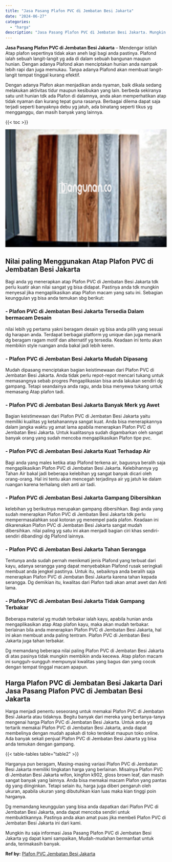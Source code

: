 ```yaml
---
title: "Jasa Pasang Plafon PVC di Jembatan Besi Jakarta"
date: "2024-06-27"
categories: 
  - "harga"
description: "Jasa Pasang Plafon PVC di Jembatan Besi Jakarta. Mungkin itu saja informasi Jasa Pasang Plafon PVC di Jembatan Besi Jakarta yg dapat kami sampaikan, Mudah-mu..."
---
```


**Jasa Pasang Plafon PVC di Jembatan Besi Jakarta** – Mendengar istilah Atap plafon sepertinya tidak akan aneh lagi bagi anda pastinya. Plafond ialah sebuah langit-langit yg ada di dalam sebuah bangunan maupun hunian. Dengan adanya Plafond akan menciptakan hunian anda nampak lebih rapi dan juga memukau. Tanpa adanya Plafond akan membuat langit-langit tempat tinggal kurang efektif.

Dengan adanya Plafon akan menjadikan anda nyaman, baik dikala sedang melakukan aktivitas tidur maupun kesibukan yang lain. berbeda sekiranya satu unit hunian tdk ada Plafon di dalamnya, anda akan memperhatikan atap tidak nyaman dan kurang tepat guna rasanya. Berbagai dilema dapat saja terjadi seperti banyaknya debu yg jatuh, ada binatang seperti tikus yg mengganggu, dan masih banyak yang lainnya.

{{< toc >}}

![Jasa Pasang Plafon PVC di Jembatan Besi Jakarta](/images/flafond-pvc-murah02.png)

## Nilai paling Menggunakan Atap Plafon PVC di Jembatan Besi Jakarta

Bagi anda yg menerapkan atap Plafon PVC di Jembatan Besi Jakarta tdk perlu kuatir akan nilai sangat yg bisa didapat. Pastinya anda tdk mungkin menyesal jika mengaplikasikan atap Plafon macam yang satu ini. Sebagian keunggulan yg bisa anda temukan sbg berikut:

### \- Plafon PVC di Jembatan Besi Jakarta Tersedia Dalam bermacam Desain

nilai lebih yg pertama yakni beragam desain yg bisa anda pilih yang sesuai dg harapan anda. Terdapat berbagai platform yg unique dan juga menarik dg beragam ragam motif dan alternatif yg tersedia. Keadaan ini tentu akan membikin style ruangan anda bakal jadi lebih keren.

### \- Plafon PVC di Jembatan Besi Jakarta Mudah Dipasang

Mudah dipasang menciptakan bagian keistimewaan dari Plafon PVC di Jembatan Besi Jakarta. Anda tidak perlu repot-repot mencari tukang untuk memasangnya sebab progres Pengaplikasian bisa anda lakukan sendiri dg gampang. Tetapi seandainya anda ragu, anda bisa menyewa tukang untuk memasang Atap plafon tadi.

### \- Plafon PVC di Jembatan Besi Jakarta Banyak Merk yg Awet

Bagian keistimewaan dari Plafon PVC di Jembatan Besi Jakarta yaitu memiliki kualitas yg ketahanannya sangat kuat. Anda bisa menerapkannya dalam jangka waktu yg amat lama apabila menerapkan Plafon PVC di Jembatan Besi Jakarta. Untuk kualitasnya sudah digambarkan oleh sangat banyak orang yang sudah mencoba mengaplikasikan Plafon tipe pvc.

### \- Plafon PVC di Jembatan Besi Jakarta Kuat Terhadap Air

Bagi anda yang males ketika atap Plafond terkena air, bagusnya beralih saja mengaplikasikan Plafon PVC di Jembatan Besi Jakarta. Kelebihannya yg Tahan Air bakal jadi beberapa kelebihan yg sangat banyak dicari oleh orang-orang. Hal ini tentu akan mencegah terjadinya air yg jatuh ke dalam ruangan karena terhalang oleh anti air tadi.

### \- Plafon PVC di Jembatan Besi Jakarta Gampang Dibersihkan

kelebihan yg berikutnya merupakan gampang dibersihkan. Bagi anda yang sudah menerapkan Plafon PVC di Jembatan Besi Jakarta tdk perlu mempermasalahkan soal kotoran yg menempel pada plafon. Keadaan ini dikarenakan Plafon PVC di Jembatan Besi Jakarta sangat mudah dibersihkan. nilai paling yg satu ini akan menjadi bagian ciri khas sendiri-sendiri dibandingi dg Plafond lainnya.

### \- Plafon PVC di Jembatan Besi Jakarta Tahan Serangga

Tentunya anda sudah pernah menikmati jenis Plafond yang terbuat dari kayu, adanya serangga yang dapat menyebabkan Plafond rusak seringkali membuat anda jengkel pastinya. Untuk itu, sebaiknya anda beralih saja menerapkan Plafon PVC di Jembatan Besi Jakarta karena tahan kepada serangga. Dg demikian itu, kwalitas dari Plafon tadi akan amat awet dan Anti lama.

### \- Plafon PVC di Jembatan Besi Jakarta Tidak Gampang Terbakar

Beberapa material yg mudah terbakar ialah kayu, apabila hunian anda mengaplikasikan atap Atap plafon kayu, maka akan mudah terbakar. berlainan bila anda menerapkan Plafon PVC di Jembatan Besi Jakarta, hal ini akan membuat anda paling tentram. Plafon PVC di Jembatan Besi Jakarta juga tahan terbakar.

Dg memandang beberapa nilai paling Plafon PVC di Jembatan Besi Jakarta di atas pasinya tidak mungkin membikin anda kecewa. Atap plafon macam ini sungguh-sungguh mempunyai kwalitas yang bagus dan yang cocok dengan tempat tinggal macam apapun.

## Harga Plafon PVC di Jembatan Besi Jakarta Dari Jasa Pasang Plafon PVC di Jembatan Besi Jakarta

Harga menjadi penentu seseorang untuk memakai Plafon PVC di Jembatan Besi Jakarta atau tidaknya. Begitu banyak dari mereka yang bertanya-tanya mengenai harga Plafon PVC di Jembatan Besi Jakarta. Untuk anda yg tertarik memakai Plafon PVC di Jembatan Besi Jakarta, anda dapat membelinya dengan mudah apakah di toko terdekat maupun toko online. Ada banyak sekali penjual Plafon PVC di Jembatan Besi Jakarta yg bisa anda temukan dengan gampang.

{{< table-tables table="table2" >}}

Harganya pun beragam, Masing-masing variasi Plafon PVC di Jembatan Besi Jakarta memiliki tingkatan harga yang berlainan. Misalnya Plafon PVC di Jembatan Besi Jakarta wifon, kingfon k902, gloss brown leaf, dan masih sangat banyak yang lainnya. Anda bisa memakai macam Plafon yang pantas dg yang diinginkan. Tetapi selain itu, harga juga diberi pengaruh oleh ukuran, apabila ukuran yang dibutuhkan kian luas maka kian tinggi poin harganya.

Dg memandang keunggulan yang bisa anda dapatkan dari Plafon PVC di Jembatan Besi Jakarta, anda dapat mencoba sendiri untuk membuktikannya. Pastinya anda akan amat puas jika membeli Plafon PVC di Jembatan Besi Jakarta ini dari kami.

Mungkin itu saja informasi Jasa Pasang Plafon PVC di Jembatan Besi Jakarta yg dapat kami sampaikan, Mudah-mudahan bermanfaat untuk anda, terimakasih banyak.

**Ref by:** [Plafon PVC Jembatan Besi Jakarta](https://id.wikipedia.org/wiki/Plafon)
